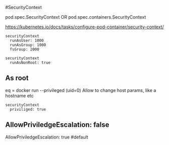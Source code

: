 #SecurityContext 

pod.spec.SecurityContext 
OR
pod.spec.containers.SecurityContext 


https://kubernetes.io/docs/tasks/configure-pod-container/security-context/
```commandline
securityContext
  runAsUser: 1000
  runAsGroup: 1000
  fsGroup: 2000
```


```commandline
securityContext
  runAsNonRoot: true
 ```

## As root
eq = docker run --privileged (uid=0)
Allow to change host params, like a hostname etc
```commandline
securityContext
  priviliged: true
 ```
## AllowPriviledgeEscalation: false
AllowPriviledgeEscalation: true #default

